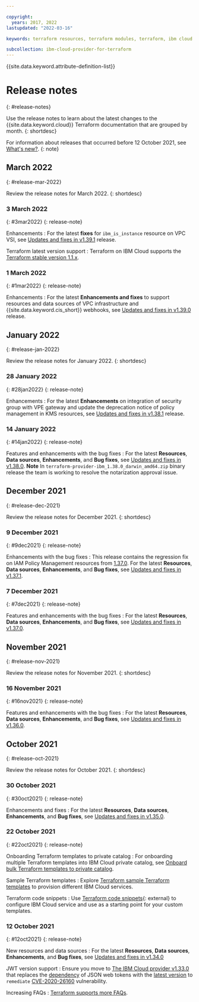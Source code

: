 ```yaml
---

copyright:
  years: 2017, 2022
lastupdated: "2022-03-16"

keywords: terraform resources, terraform modules, terraform, ibm cloud provider, release notes, what's new 

subcollection: ibm-cloud-provider-for-terraform
---
```


{{site.data.keyword.attribute-definition-list}}


# Release notes
{: #release-notes}

Use the release notes to learn about the latest changes to the {{site.data.keyword.cloud}} Terraform documentation that are grouped by month.
{: shortdesc}

For information about releases that occurred before 12 October 2021, see [What's new?](/docs/ibm-cloud-provider-for-terraform?topic=ibm-cloud-provider-for-terraform-new-in-terraform).
{: note}

## March 2022
{: #release-mar-2022}

Review the release notes for March 2022.
{: shortdesc}


### 3 March 2022
{: #3mar2022}
{: release-note}

Enhancements 
:   For the latest **fixes** for `ibm_is_instance` resource on VPC VSI, see [Updates and fixes in v1.39.1](https://github.com/IBM-Cloud/terraform-provider-ibm/releases/tag/v1.39.1) release.

Terraform latest version support
: Terraform on IBM Cloud supports the [Terraform stable version 1.1.x](/docs/ibm-cloud-provider-for-terraform?topic=ibm-cloud-provider-for-terraform-setup_cli).

### 1 March 2022
{: #1mar2022}
{: release-note}

Enhancements 
:   For the latest **Enhancements and fixes** to support resources and data sources of VPC infrastructure and {{site.data.keyword.cis_short}} webhooks, see [Updates and fixes in v1.39.0](https://github.com/IBM-Cloud/terraform-provider-ibm/releases/tag/v1.39.0) release. 

## January 2022
{: #release-jan-2022}

Review the release notes for January 2022.
{: shortdesc}

### 28 January 2022
{: #28jan2022}
{: release-note}

Enhancements 
:   For the latest **Enhancements** on integration of security group with VPE gateway and update the deprecation notice of policy management in KMS resources, see [Updates and fixes in v1.38.1](https://github.com/IBM-Cloud/terraform-provider-ibm/releases/tag/v1.38.1) release. 

### 14 January 2022
{: #14jan2022}
{: release-note}

Features and enhancements with the bug fixes
:   For the latest **Resources**, **Data sources**, **Enhancements**, and **Bug fixes**, see [Updates and fixes in v1.38.0](https://github.com/IBM-Cloud/terraform-provider-ibm/releases/tag/v1.38.0). **Note** In `terraform-provider-ibm_1.38.0_darwin_amd64.zip` binary release the team is working to resolve the notarization approval issue.

## December 2021
{: #release-dec-2021}

Review the release notes for December 2021.
{: shortdesc}

### 9 December 2021
{: #9dec2021}
{: release-note}

Enhancements with the bug fixes
:   This release contains the regression fix on IAM Policy Management resources from [1.37.0](https://github.com/IBM-Cloud/terraform-provider-ibm/releases/tag/v1.37.0). For the latest **Resources**, **Data sources**, **Enhancements**, and **Bug fixes**, see [Updates and fixes in v1.37.1](https://github.com/IBM-Cloud/terraform-provider-ibm/releases/tag/v1.37.1).

### 7 December 2021
{: #7dec2021}
{: release-note}

Features and enhancements with the bug fixes
:   For the latest **Resources**, **Data sources**, **Enhancements**, and **Bug fixes**, see [Updates and fixes in v1.37.0](https://github.com/IBM-Cloud/terraform-provider-ibm/releases/tag/v1.37.0).

## November 2021
{: #release-nov-2021}

Review the release notes for November 2021.
{: shortdesc}

### 16 November 2021
{: #16nov2021}
{: release-note}

Features and enhancements with the bug fixes
:   For the latest **Resources**, **Data sources**, **Enhancements**, and **Bug fixes**, see [Updates and fixes in v1.36.0](https://github.com/IBM-Cloud/terraform-provider-ibm/releases/tag/v1.36.0).

## October 2021
{: #release-oct-2021}

Review the release notes for October 2021.
{: shortdesc}

### 30 October 2021
{: #30oct2021}
{: release-note}

Enhancements and fixes
:   For the latest **Resources**, **Data sources**, **Enhancements**, and **Bug fixes**, see [Updates and fixes in v1.35.0](https://github.com/IBM-Cloud/terraform-provider-ibm/releases/tag/v1.35.0).

### 22 October 2021
{: #22oct2021}
{: release-note}

Onboarding Terraform templates to private catalog
:   For onboarding multiple Terraform templates into IBM Cloud private catalog, see [Onboard bulk Terraform templates to private catalog](/docs/ibm-cloud-provider-for-terraform?topic=ibm-cloud-provider-for-terraform-provider-template#provider-onboard).

Sample Terraform templates
:   Explore [Terraform sample Terraform templates](/docs/ibm-cloud-provider-for-terraform?topic=ibm-cloud-provider-for-terraform-provider-template#sample-templates) to provision different IBM Cloud services.

Terraform code snippets
:   Use [Terraform code snippets](/docs/ibm-cloud-provider-for-terraform?topic=ibm-cloud-provider-for-terraform-provider-template#code-snippets){: external} to configure IBM Cloud service and use as a starting point for your custom templates.


### 12 October 2021
{: #12oct2021}
{: release-note}

New resources and data sources
:   For the latest **Resources**, **Data sources**, **Enhancements**, and **Bug fixes**, see [Updates and fixes in v1.34.0](https://github.com/IBM-Cloud/terraform-provider-ibm/releases/tag/v1.34.0)

JWT version support
:   Ensure you move to [The IBM Cloud provider v1.33.0](https://github.com/IBM-Cloud/terraform-provider-ibm/releases/tag/v1.34.0) that replaces the [dependency](https://github.com/dgrijalva/jwt-go) of JSON web tokens with the [latest version](https://github.com/golang-jwt/jwt) to `remediate` [CVE-2020-26160](https://github.com/IBM-Cloud/terraform-provider-ibm/pull/3191) vulnerability.

Increasing FAQs
:  [Terraform supports more FAQs](/docs/ibm-cloud-provider-for-terraform?topic=ibm-cloud-provider-for-terraform-faqs).

